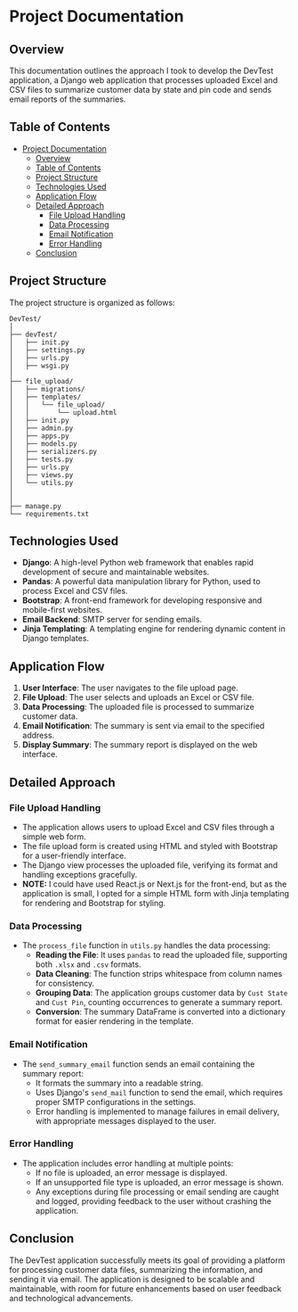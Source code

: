 
# Project Documentation

## Overview

This documentation outlines the approach I took to develop the DevTest application, a Django web application that processes uploaded Excel and CSV files to summarize customer data by state and pin code and sends email reports of the summaries.

## Table of Contents

- [Project Documentation](#project-documentation)
  - [Overview](#overview)
  - [Table of Contents](#table-of-contents)
  - [Project Structure](#project-structure)
  - [Technologies Used](#technologies-used)
  - [Application Flow](#application-flow)
  - [Detailed Approach](#detailed-approach)
    - [File Upload Handling](#file-upload-handling)
    - [Data Processing](#data-processing)
    - [Email Notification](#email-notification)
    - [Error Handling](#error-handling)
  - [Conclusion](#conclusion)

## Project Structure

The project structure is organized as follows:

```
DevTest/
│
├── devTest/
│   ├── init.py
│   ├── settings.py
│   ├── urls.py
│   ├── wsgi.py
│
├── file_upload/
│   ├── migrations/
│   ├── templates/
│   │   └── file_upload/
│   │       └── upload.html
│   ├── init.py
│   ├── admin.py
│   ├── apps.py
│   ├── models.py
│   ├── serializers.py
│   ├── tests.py
│   ├── urls.py
│   ├── views.py
│   └── utils.py
│
│
├── manage.py
└── requirements.txt
```

## Technologies Used

- **Django**: A high-level Python web framework that enables rapid development of secure and maintainable websites.
- **Pandas**: A powerful data manipulation library for Python, used to process Excel and CSV files.
- **Bootstrap**: A front-end framework for developing responsive and mobile-first websites.
- **Email Backend**: SMTP server for sending emails.
- **Jinja Templating**: A templating engine for rendering dynamic content in Django templates.

## Application Flow

1. **User Interface**: The user navigates to the file upload page.
2. **File Upload**: The user selects and uploads an Excel or CSV file.
3. **Data Processing**: The uploaded file is processed to summarize customer data.
4. **Email Notification**: The summary is sent via email to the specified address.
5. **Display Summary**: The summary report is displayed on the web interface.

## Detailed Approach

### File Upload Handling

- The application allows users to upload Excel and CSV files through a simple web form.
- The file upload form is created using HTML and styled with Bootstrap for a user-friendly interface.
- The Django view processes the uploaded file, verifying its format and handling exceptions gracefully.
- **NOTE:** I could have used React.js or Next.js for the front-end, but as the application is small, I opted for a simple HTML form with Jinja templating for rendering and Bootstrap for styling.

### Data Processing

- The `process_file` function in `utils.py` handles the data processing:
  - **Reading the File**: It uses `pandas` to read the uploaded file, supporting both `.xlsx` and `.csv` formats.
  - **Data Cleaning**: The function strips whitespace from column names for consistency.
  - **Grouping Data**: The application groups customer data by `Cust State` and `Cust Pin`, counting occurrences to generate a summary report.
  - **Conversion**: The summary DataFrame is converted into a dictionary format for easier rendering in the template.

### Email Notification

- The `send_summary_email` function sends an email containing the summary report:
  - It formats the summary into a readable string.
  - Uses Django's `send_mail` function to send the email, which requires proper SMTP configurations in the settings.
  - Error handling is implemented to manage failures in email delivery, with appropriate messages displayed to the user.

### Error Handling

- The application includes error handling at multiple points:
  - If no file is uploaded, an error message is displayed.
  - If an unsupported file type is uploaded, an error message is shown.
  - Any exceptions during file processing or email sending are caught and logged, providing feedback to the user without crashing the application.

## Conclusion

The DevTest application successfully meets its goal of providing a platform for processing customer data files, summarizing the information, and sending it via email. The application is designed to be scalable and maintainable, with room for future enhancements based on user feedback and technological advancements.
